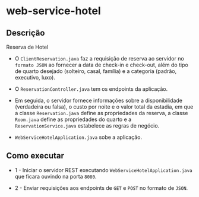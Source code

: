 # web-service-hotel

## Descrição

Reserva de Hotel

- O `ClientReservation.java` faz a requisição de reserva ao servidor no `formato JSON` ao fornecer a data de check-in e check-out, além do tipo de quarto desejado (solteiro, casal, família) e a categoria (padrão, executivo, luxo).

- O `ReservationController.java` tem os endpoints da aplicação.
  
- Em seguida, o servidor fornece informações sobre a disponibilidade (verdadeira ou falsa), o custo por noite e o valor total da estadia, em que a classe `Reservation.java` define as propriedades da reserva, a classe `Room.java` define as propriedades do quarto e a `ReservationService.java` estabelece as regras de negócio.

- `WebServiceHotelApplication.java` sobe a aplicação.

## Como executar

- 1 - Iniciar o servidor REST executando `WebServiceHotelApplication.java` que ficara ouvindo na porta `8080`.

- 2 - Enviar requisições aos endpoints de `GET` e `POST` no formato de `JSON`.

